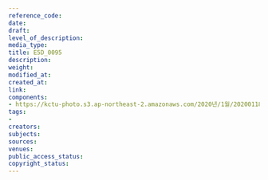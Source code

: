 ```yaml
---
reference_code: 
date: 
draft: 
level_of_description: 
media_type: 
title: E5D_0095
description: 
weight: 
modified_at: 
created_at: 
link: 
components:
- https://kctu-photo.s3.ap-northeast-2.amazonaws.com/2020년/1월/20200118_마사회+고+문중원+기수+죽음의+진상규명과+책임자+처벌을+위한+민주노총+결의대회/E5D_0095.jpg
tags:
- 
creators: 
subjects: 
sources: 
venues: 
public_access_status: 
copyright_status: 
---
```

